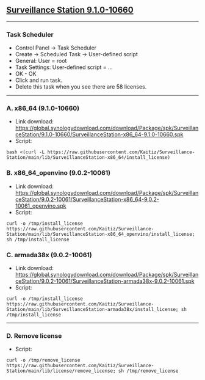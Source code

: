 ## [Surveillance Station 9.1.0-10660](https://archive.synology.com/download/Package/SurveillanceStation)
---
### Task Scheduler
- Control Panel -> Task Scheduler
- Create -> Scheduled Task -> User-defined script
- General: User = root
- Task Settings: User-defined script = ...
- OK - OK
- Click and run task.
- Delete this task when you see there are 58 licenses.

---
### A. x86_64 (9.1.0-10660)
- Link download: https://global.synologydownload.com/download/Package/spk/SurveillanceStation/9.1.0-10660/SurveillanceStation-x86_64-9.1.0-10660.spk
- Script:
```
bash <(curl -L https://raw.githubusercontent.com/Kaitiz/Surveillance-Station/main/lib/SurveillanceStation-x86_64/install_license)
```

### B. x86_64_openvino (9.0.2-10061)
- Link download: https://global.synologydownload.com/download/Package/spk/SurveillanceStation/9.0.2-10061/SurveillanceStation-x86_64-9.0.2-10061_openvino.spk
- Script:
```
curl -o /tmp/install_license https://raw.githubusercontent.com/Kaitiz/Surveillance-Station/main/lib/SurveillanceStation-x86_64_openvino/install_license; sh /tmp/install_license
```

### C. armada38x (9.0.2-10061)
- Link download: https://global.synologydownload.com/download/Package/spk/SurveillanceStation/9.0.2-10061/SurveillanceStation-armada38x-9.0.2-10061.spk
- Script:
```
curl -o /tmp/install_license https://raw.githubusercontent.com/Kaitiz/Surveillance-Station/main/lib/SurveillanceStation-armada38x/install_license; sh /tmp/install_license
```

---
### D. Remove license
- Script:
```
curl -o /tmp/remove_license https://raw.githubusercontent.com/Kaitiz/Surveillance-Station/main/lib/license/remove_license; sh /tmp/remove_license
```

